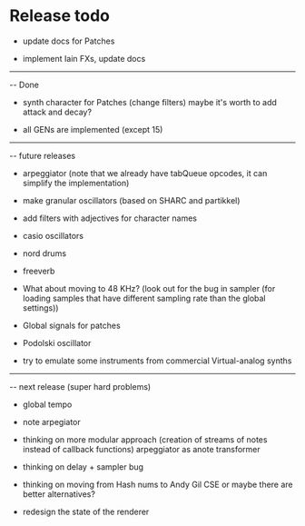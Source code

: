 Release todo
============================

* update docs for Patches

* implement Iain FXs, update docs

----------------------------------------
-- Done

* synth character for Patches (change filters)  maybe it's worth to add attack and decay?

* all GENs are implemented (except 15)

------------------------------
-- future releases

* arpeggiator (note that we already have tabQueue opcodes, it can simplify the implementation)

* make granular oscillators (based on SHARC and partikkel)

* add filters with adjectives for character names

* casio oscillators

* nord drums

* freeverb

* What about moving to 48 KHz? (look out for the bug in sampler (for loading samples that have different sampling rate than the global settings))

* Global signals for patches

* Podolski oscillator

* try to emulate some instruments from commercial Virtual-analog synths

------------------------------
-- next release (super hard problems)

* global tempo

* note arpegiator

* thinking on more modular approach (creation of streams of notes instead of callback functions)
   arpeggiator as anote transformer

* thinking on delay + sampler bug 

* thinking on moving from Hash nums to Andy Gil CSE or maybe there are better alternatives?

* redesign the state of the renderer